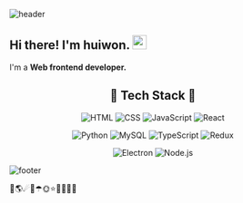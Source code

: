 ![header](https://capsule-render.vercel.app/api?type=waving&color=A29BFE&height=300&section=header&text=HUI%20&fontSize=75&fontColor=ffffff&animation=twinkling)


## Hi there! I'm huiwon. <img src="https://github.com/souvikguria98/souvikguria98/blob/master/Hi.gif" width="25">
I'm a **Web frontend developer.**

<div align=center>

## 🔮 Tech Stack 🔮

![HTML](https://img.shields.io/badge/HTML-E34F26?style=flat-square&logo=HTML5&logoColor=white)
![CSS](https://img.shields.io/badge/CSS-1572B6?style=flat-square&logo=CSS3&logoColor=white)
![JavaScript](https://img.shields.io/badge/JavaScript-F7DF1E?style=flat-square&logo=JavaScript&logoColor=white)
![React](https://img.shields.io/badge/React-61DAFB?style=flat-square&logo=React&logoColor=white)

![Python](https://img.shields.io/badge/Python-3776AB?style=flat-square&logo=Python&logoColor=white)
![MySQL](https://img.shields.io/badge/MySQL-4479A1?style=flat-square&logo=MySQL&logoColor=white)
![TypeScript](https://img.shields.io/badge/TypeScript-3178C6?style=flat-square&logo=TypeScript&logoColor=white)
![Redux](https://img.shields.io/badge/Redux-764ABC?style=flat-square&logo=Redux&logoColor=white)
  
![Electron](https://img.shields.io/badge/Electron-47848F?style=flat-square&logo=Electron&logoColor=white)
![Node.js](https://img.shields.io/badge/Node.js-339933?style=flat-square&logo=Node.js&logoColor=white)


</div>

![footer](https://capsule-render.vercel.app/api?type=waving&color=A29BFE&height=150&section=footer)

🔮🌎☄🌠☂🌞⭐🌝🌙🌟🗽

<!--
**H2-won/H2-won** is a ✨ _special_ ✨ repository because its `README.md` (this file) appears on your GitHub profile.

Here are some ideas to get you started:

- 🔭 I’m currently working on ...
- 🌱 I’m currently learning ...
- 👯 I’m looking to collaborate on ...
- 🤔 I’m looking for help with ...
- 💬 Ask me about ...
- 📫 How to reach me: ...
- 😄 Pronouns: ...
- ⚡ Fun fact: ...
-->
